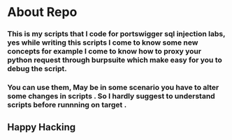 # About Repo
### This is my scripts that I code for portswigger sql injection labs, yes while writing this scripts I come to know some new concepts for example I come to know how to proxy your python request through burpsuite which make easy for you to debug the script.

### You can use them, May be in some scenario you have to alter some changes in scripts . So I hardly suggest to understand scripts before runnning on target .

##                     Happy Hacking       
